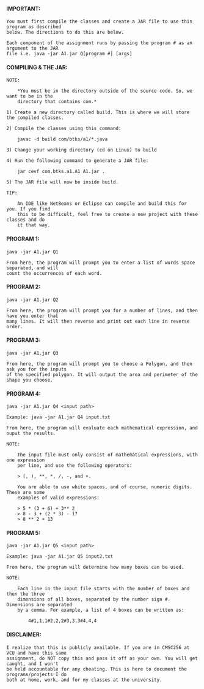 <h4>IMPORTANT:</h4>
	
	You must first compile the classes and create a JAR file to use this program as described
	below. The directions to do this are below.

	Each component of the assignment runs by passing the program # as an argument to the JAR
	file i.e. java -jar A1.jar Q[program #] [args]

<h4>COMPILING & THE JAR:</h4>

	NOTE:

		*You must be in the directory outside of the source code. So, we want to be in the
		directory that contains com.*

	1) Create a new directory called build. This is where we will store the compiled classes.

	2) Compile the classes using this command:

		javac -d build com/btks/a1/*.java

	3) Change your working directory (cd on Linux) to build

	4) Run the following command to generate a JAR file:

		jar cevf com.btks.a1.A1 A1.jar .

	5) The JAR file will now be inside build.

	TIP:

		An IDE like NetBeans or Eclipse can compile and build this for you. If you find
		this to be difficult, feel free to create a new project with these classes and do
		it that way.

<h4>PROGRAM 1:</h4>

	java -jar A1.jar Q1

	From here, the program will prompt you to enter a list of words space separated, and will
	count the occurrences of each word.

<h4>PROGRAM 2:</h4>

	java -jar A1.jar Q2

	From here, the program will prompt you for a number of lines, and then have you enter that
	many lines. It will then reverse and print out each line in reverse order.

<h4>PROGRAM 3:</h4>

	java -jar A1.jar Q3

	From here, the program will prompt you to choose a Polygon, and then ask you for the inputs
	of the specified polygon. It will output the area and perimeter of the shape you choose.

<h4>PROGRAM 4:</h4>

	java -jar A1.jar Q4 <input path>

	Example: java -jar A1.jar Q4 input.txt

	From here, the program will evaluate each mathematical expression, and ouput the results.

	NOTE:

		The input file must only consist of mathematical expressions, with one expression
		per line, and use the following operators:

		> (, ), **, *, /, -, and +.

		You are able to use white spaces, and of course, numeric digits. These are some
		examples of valid expressions:

		> 5 * (3 + 6) + 3** 2
		> 8 - 3 + (2 * 3) - 17
		> 8 ** 2 + 13

<h4>PROGRAM 5:</h4>

	java -jar A1.jar Q5 <input path>

	Example: java -jar A1.jar Q5 input2.txt

	From here, the program will determine how many boxes can be used.

	NOTE:

		Each line in the input file starts with the number of boxes and then the three
		dimensions of all boxes, separated by the number sign #. Dimensions are separated
		by a comma. For example, a list of 4 boxes can be written as:

			4#1,1,1#2,2,2#3,3,3#4,4,4

<h4>DISCLAIMER:</h4>

	I realize that this is publicly available. If you are in CMSC256 at VCU and have this same
	assignment, do NOT copy this and pass it off as your own. You will get caught, and I won't
	be held accountable for any cheating. This is here to document the programs/projects I do
	both at home, work, and for my classes at the university.
